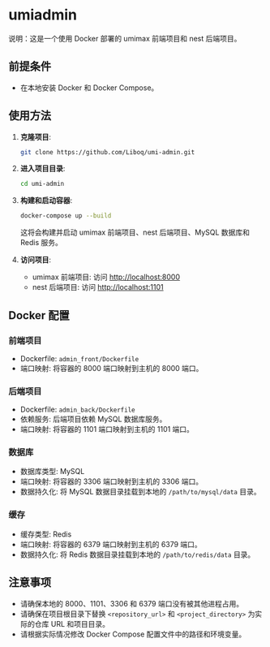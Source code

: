 # umiadmin

说明：这是一个使用 Docker 部署的 umimax 前端项目和 nest 后端项目。

## 前提条件

- 在本地安装 Docker 和 Docker Compose。

## 使用方法

1. **克隆项目**:

   ```bash
   git clone https://github.com/Liboq/umi-admin.git
   ```

2. **进入项目目录**:

   ```bash
   cd umi-admin
   ```

3. **构建和启动容器**:

   ```bash
   docker-compose up --build
   ```

   这将会构建并启动 umimax 前端项目、nest 后端项目、MySQL 数据库和 Redis 服务。

4. **访问项目**:

   - umimax 前端项目: 访问 <http://localhost:8000>
   - nest 后端项目: 访问 <http://localhost:1101>

## Docker 配置

### 前端项目

- Dockerfile: `admin_front/Dockerfile`
- 端口映射: 将容器的 8000 端口映射到主机的 8000 端口。

### 后端项目

- Dockerfile: `admin_back/Dockerfile`
- 依赖服务: 后端项目依赖 MySQL 数据库服务。
- 端口映射: 将容器的 1101 端口映射到主机的 1101 端口。

### 数据库

- 数据库类型: MySQL
- 端口映射: 将容器的 3306 端口映射到主机的 3306 端口。
- 数据持久化: 将 MySQL 数据目录挂载到本地的 `/path/to/mysql/data` 目录。

### 缓存

- 缓存类型: Redis
- 端口映射: 将容器的 6379 端口映射到主机的 6379 端口。
- 数据持久化: 将 Redis 数据目录挂载到本地的 `/path/to/redis/data` 目录。

## 注意事项

- 请确保本地的 8000、1101、3306 和 6379 端口没有被其他进程占用。
- 请确保在项目根目录下替换 `<repository_url>` 和 `<project_directory>` 为实际的仓库 URL 和项目目录。
- 请根据实际情况修改 Docker Compose 配置文件中的路径和环境变量。

